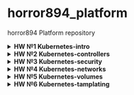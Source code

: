 # horror894_platform
horror894 Platform repository

<details>
<summary> <b>HW №1 Kubernetes-intro</b> </summary>
=========================================

PODs: **kube-apiserver**, **kube-controller-manager**, **etcd-kube**, **kube-scheduler** are static pods that are not conrolled by k8s. Path to manifests for this pods set in kubelet conf. 
When we delete this pods using kubectl nothing happend.
When we delete containers, restoration triggered by probes set for this pods. 

PODs: **proxy** and **coredns** controlled by controller-manager. DaemonSet and ReplicaSet respectively.

What was done:
1. Created **kubernetes-intro/web/Dockerfile**. With python3 simple http. Image pushed to DockerHub - **horror894/intro-http:1.0**
2. Created **kubernetes-intro/web-pod.yaml**. Manifest include our image with http service and init container that create index.html page. To provide accesto the index.html file we use pod volume.  
3. Created docker image based on Dockerfile from [repo](https://github.com/GoogleCloudPlatform/microservices-demo/blob/master/src/frontend/Dockerfile) and pushed to DockerHub.
4. Using ad-hoc mode created **kubernetes-intro/frontend-pod.yaml**. 
5. After apply **kubernetes-intro/frontend-pod.yaml** pod has status Error.
6. Exec command "kubectl logs frontend" we saw that environment variabls not set.
6. Created new manifest **kubernetes-intro/frontend-pod-healthy.yaml** added variables from [repo](https://github.com/GoogleCloudPlatform/microservices-demo/blob/master/release/kubernetes-manifests.yaml). POD frontend in status "Running".
</details>

<details>
<summary> <b>HW №2 Kubernetes-controllers</b> </summary>
=========================================

* ***Why applying manifest **kubernetes-controllers/frontend-replicaset.yaml** with new ver. of app. didn't update running pods:***
Replicaset does not check that pods have a right template, replicaset controller filtered pods base on rs referens and selectors.
Than we compare count of received pods and count of replicas in configuration.

[Source](https://github.com/kubernetes/kubernetes/blob/master/pkg/controller/replicaset/replica_set.go): 
```Go
diff := len(filteredPods) - int(*(rs.Spec.Replicas))
if diff < 0 
```

* ***How DaemonSet could be applied to master nodes:***
K8s has mechanism [Taints and Tolerations](https://kubernetes.io/docs/concepts/scheduling-eviction/taint-and-toleration/)
We have some system taints, in our case it's **node-role.kubernetes.io/master**. 
If we want run our DaemonSet on master node, we need to add toleration for that taint. 

What was done:
1. Created manifest **kubernetes-controllers/frontend-replicaset.yaml**, for deploy pods using replica set.
2. Template that we use for creating **kubernetes-controllers/frontend-replicaset.yaml** contain error, it missed section selector. Fixed.
3. Create two docker images and push them into docker **horror894/controllers-hipster-shop-paymentservice** tag v0.0.1 and v0.0.2
4. Create **kubernetes-controllers/paymentservice-replicaset.yaml**, replica count 3 app=v0.0.1. Apply it.
5. Create **kubernetes-controllers/paymentservice-deployment.yaml**, replica count 3 app=v.0.0.1 . Apply it.
6. Set app=v0.0.2 in **kubernetes-controllers/paymentservice-deployment.yaml** and apply it.
7. Made rollback using kubectl rollout undo.
8. Created **kubernetes-controllers/paymentservice-deployment-bg.yaml** for blue-green deployment and **kubernetes-controllers/paymentservice-deployment-reverse.yaml** for reverse rolling.
9. Created **kubernetes-controllers/frontend-deployment.yaml**, replica count 3 app=v0.0.1 and added description for readinessProbe.
10. Create **kubernetes-controllers/nodeexporter-daemonset.yaml** and check that we could receive metrics. 

</details>


<details>
<summary> <b>HW №3 Kubernetes-security</b> </summary>
=========================================

What was done:
1. Prepared manifests for creating required resources: user, namespace, clusterrole, role, bindings.
2. I checked rights of service accounts using "auth can-i" 

```Go
kubectl auth can-i <verb> <resource> --as=system:serviceaccount:<namespace>:<serviceaccountname> [-n <namespace>]
```

</details>



<details>
<summary> <b>HW №4 Kubernetes-networks</b> </summary>
=========================================

What was done:
1. Update kubernetes-intro/web-pod.yaml add some probes: readinessProbe and livenessProbe 
2. Create kubernetes-networks/web-deploy.yaml based on kubernetes-intro/web-pod.yaml
3. Create service with clusterIP - kubernetes-networks/web-svc-cip.yaml
4. Check that pod avalible throught clusterip inside cluster
5. Enable ipvs mode on kube-proxy
6. Install MetalLB
7. Configure MetalLB kubernetes-networks/metallb-config.yaml
8. Create service with LoadBalancer IP - kubernetes-networks/web-svc-lb.yaml
9. Check that addres was allocated
10. Add static route for network 172.17.255.0/24
11. Check that web pods availbel throught LoadBalancer IP
12. Create manifests for publishing dns ./coredns
13. Add annotation for sharing IP between services - metallb.universe.tf/allow-shared-ip: "Share-172-17-255-5"
14. Install nginx ingress controller
15. Create ingress service with LB IP - kubernetes-networks/nginx-lb.yaml
16. Create service type:ClusterIP with out allocation ClusterIP - kubernetes-networks/web-svc-headless.yaml
17. Create Ingress rule for service "web" - kubernetes-networks/web-ingress.yaml
18. Check that service "web" avalible thought Ingress
19. Install kubernetes-dashboard
20. Create manifest for publishing kubernetes-dashboard throught Ingress - kubernetes-networks/dashboard/kubernetes-dashboard-ingress.yaml
21. Create new deployments with different ver. of app
22. Create ingress rules to Redirecting part of the traffic to a dedicated group of pods should
redirect part of the traffic to the allocated group of pods. /canary
23. Check that request without header go app2 and request with header go to app2.


</details>



<details>
<summary> <b>HW №5 Kubernetes-volumes</b> </summary>
=========================================

What was done:
1. StatefulSet MinIO deployed
2. Headless Service Deployed
3. Secret configured with "type: Opaque ", deploy was changed to ref to created secret.


</details>

<details>
<summary> <b>HW №6 Kubernetes-tamplating</b> </summary>
=========================================

What was done:
1. Install nginx-ingress using helm. 
2. Install cert-manger using helm.
3. Created ClusterIssuer for prod and stage, it need for cert-manger knew who will issuing certs. - kubernetes-templating/cert-manager/
4. Created values - kubernetes-templating/chartmuseum/values.yaml. Install chartmuseum using helm. Checked that it work and ssl cert is ok.
5. Added parametr  --set env.open.DISABLE_API=false and re-install chartmuseum. :star:
6. Installed plugin "helm plugin install https://github.com/chartmuseum/helm-push". :star:
7. Created package "helm package clusterissue". :star:
8. Added new repo "helm repo add my-chartmuseum https://chartmuseum.68000.io". :star:
9. Pushed my chart "helm cm-push clusterissuer-0.1.0.tgz my-chartmuseum-https" :star:
10. Created values - kubernetes-templating/harbor/values.yaml. Install harbor using helm. Checked that it work and ssl cert is ok.
11. Created helmfile - kubernetes-templating/helmfile.yaml. Set value for install CRDs for cert-manager (Install nginx-ingress,cert-manager, harbor, chartmuseum). :star:
12. Created my own helm chart for hipster-shop app. 
13. Installed hipster-shop from my own helm chart, checked that it's work. 
14. Created separate helm chart for frontend service.
15. Re-installed hipster-shop with out frontend service. Checked that UI is not working. 
16. Installed frontend service using helm chart. Checked that UI is working.
17. Templated some variables for frontend service. - kubernetes-templating/frontend/values.yaml
18. Add frontend service as dependency for hipster-shop helm chat. 
19. Update dep for hipster-shop. 
20. Delete redis service from hipster-shop. Added public redis chart in hipster-shop dependency. :star:
21. Create secret.yaml and encrypt it.
22. Create template in frontend dir that will use encrypted secret.yaml. 
23. Install frontend chart and check that secret was added right. 
24. Add hipster-shop chart and frontend chart in my harbor. https://harbor.68000.io/
25. Created - kubernetes-templating/repo.sh
26. Delete services paymentservice and shippingservice from hipster-shop chart. 
27. Install kubecfg. 
28. Use more relevant kube.libsonnet - https://raw.githubusercontent.com/bitnami-labs/kube-libsonnet/master/kube.libsonnet
29. Create jsonnet template for services paymentservice and shippingservice. Add fiel name for container port because it's mandatory field for lib helper. - kubernetes-templating/kubecfg/services.jsonnet
30. Deploy services paymentservice and shippingservice using kubecfg.
31. Install qbec. :star:
32. Delete service productcatalog from hipster-shop. And configure deployment using qbec. Add files in - kubernetestemplating/jsonnet. :star:
33. Delete service cartservice from hipster-shop.
34. Prepare deployment for service cartservice using kustomize. Added files in - kubernetestemplating/kustomize. 


</details>
